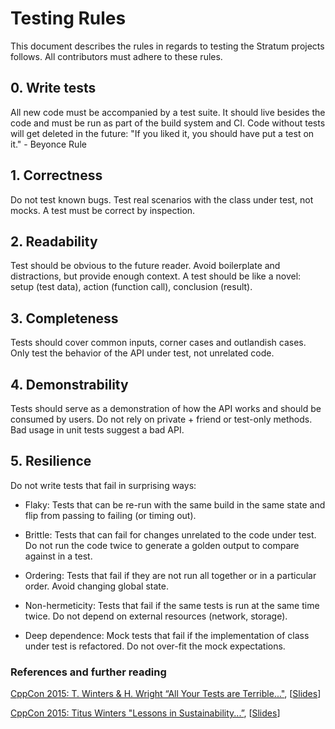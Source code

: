 <!--
Copyright 2020-present Open Networking Foundation

SPDX-License-Identifier: Apache-2.0
-->
# Testing Rules

This document describes the rules in regards to testing the Stratum projects 
follows. All contributors must adhere to these rules.

## 0. Write tests

All new code must be accompanied by a test suite. It should live besides the
code and must be run as part of the build system and CI. Code without tests will
get deleted in the future:
"If you liked it, you should have put a test on it." - Beyonce Rule

## 1. Correctness

Do not test known bugs.
Test real scenarios with the class under test, not mocks.
A test must be correct by inspection.

## 2. Readability

Test should be obvious to the future reader. Avoid boilerplate and distractions,
but provide enough context. A test should be like a novel: setup (test data),
action (function call), conclusion (result).

## 3. Completeness

Tests should cover common inputs, corner cases and outlandish cases.
Only test the behavior of the API under test, not unrelated code.

## 4. Demonstrability

Tests should serve as a demonstration of how the API works and should be
consumed by users. Do not rely on private + friend or test-only methods. Bad
usage in unit tests suggest a bad API.

## 5. Resilience

Do not write tests that fail in surprising ways:

- Flaky: Tests that can be re-run with the same build in the same state and flip
    from passing to failing (or timing out).

- Brittle: Tests that can fail for changes unrelated to the code under test. Do
    not run the code twice to generate a golden output to compare against in a
    test.

- Ordering: Tests that fail if they are not run all together or in a particular
    order. Avoid changing global state.

- Non-hermeticity: Tests that fail if the same tests is run at the same time
    twice. Do not depend on external resources (network, storage).

- Deep dependence: Mock tests that fail if the implementation of class under
    test is refactored. Do not over-fit the mock expectations.


### References and further reading

[CppCon 2015: T. Winters & H. Wright “All Your Tests are Terrible..."](https://youtu.be/u5senBJUkPc),
[[Slides](https://github.com/CppCon/CppCon2015/tree/master/Presentations/All%20Your%20Tests%20Are%20Terrible)]

[CppCon 2015: Titus Winters "Lessons in Sustainability...”](https://youtu.be/zW-i9eVGU_k),
[[Slides](https://github.com/CppCon/CppCon2015/blob/master/Presentations/Lessons%20in%20Sustainability/Lessons%20in%20Sustainability%20-%20Titus%20Winters%20-%20CppCon%202015.pdf)]
